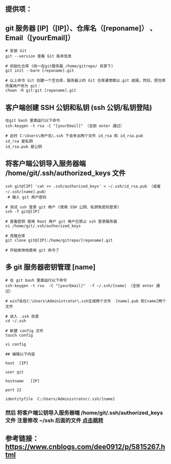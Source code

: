 ## 提供项：

## git 服务器 [IP]（[IP]）、仓库名（[reponame]） 、Email（[yourEmail]）

```shell
# 安装 Git
git --version 查看 Git 版本信息

# 初始化仓库 (统一在git服务器 /home/gitrepo/ 目录下)
git init --bare [reponame].git

# 以上命令 Git 创建一个空仓库，服务器上的 Git 仓库通常都以.git 结尾。然后，把仓库所属用户改为 git：
chown -R git:git [reponame].git
```

## 客户端创建 SSH 公钥和私钥 (ssh 公钥/私钥登陆)

```shell
在git bash 里面运行以下命令
ssh-keygen -t rsa -C "[yourEmail]" （全部 enter 通过）

# 此时 C:\Users\用户名\.ssh 下会多出两个文件 id_rsa 和 id_rsa.pub
id_rsa 是私钥
id_rsa.pub 是公钥
```

## <span id="import-key"></span>将客户端公钥导入服务器端 /home/git/.ssh/authorized_keys 文件

```shell
ssh git@[IP] 'cat >> .ssh/authorized_keys' < ~/.ssh/id_rsa.pub （或者 ~/.ssh/[name].pub）
 # 输入 git 用户密码

# 测试 ssh 登录 git 用户 (使用 SSH 公钥、私钥免密码登录)
ssh -T git@[IP]

# 查看密钥 使用 Root 用户 git 用户已禁止 ssh 登录服务器
vi /home/git/.ssh/authorized_keys

# 克隆仓库
git clone git@[IP]:/home/gitrepo/[reponame].git

# 开始愉快地使用 git 命令了
```

## 多 git 服务器密钥管理 [name]

```shell
# 在 git bash 里面运行以下命令
ssh-keygen -t rsa  -C "[yourEmail]"  -f ~/.ssh/[name] （全部 enter 通过）

# win7会在C:\Users\Administrator\.ssh生成两个文件  [name].pub 和[name]两个文件

# 进入 .ssh 目录
cd ~/.ssh

# 新建 config 文件
touch config

vi config

## 编辑以下内容

host  [IP]

user git

hostname   [IP]

port 22

identityfile  C:/Users/Administrator/.ssh/[name]
```

### 然后 将客户端公钥导入服务器端 /home/git/.ssh/authorized_keys 文件 注意修改 ~/ssh 后面的文件 [点击跳转](#import-key)

## 参考链接： https://www.cnblogs.com/dee0912/p/5815267.html
